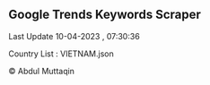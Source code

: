 

## Google Trends Keywords Scraper 
 
Last Update 10-04-2023 , 07:30:36

Country List :
VIETNAM.json



© Abdul Muttaqin 
